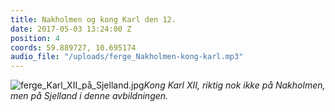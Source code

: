 ```yaml
---
title: Nakholmen og kong Karl den 12.
date: 2017-05-03 13:24:00 Z
position: 4
coords: 59.889727, 10.695174
audio_file: "/uploads/ferge_Nakholmen-kong-karl.mp3"
---
```


![ferge_Karl_XII_på_Sjelland.jpg](/uploads/ferge_Karl_XII_pa%CC%8A_Sjelland.jpg)*Kong Karl XII, riktig nok ikke på Nakholmen, men på Sjelland i denne avbildningen.*